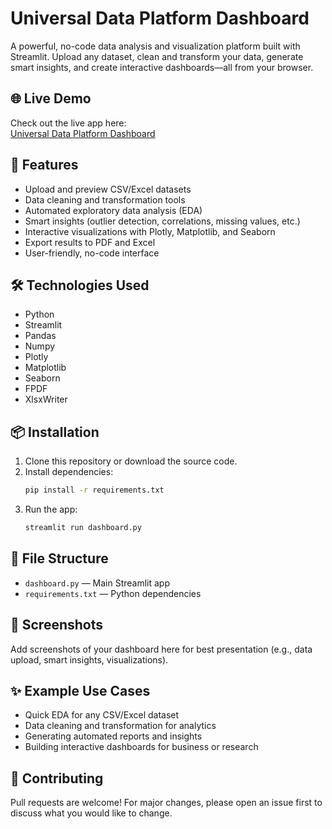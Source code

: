 # Universal Data Platform Dashboard

A powerful, no-code data analysis and visualization platform built with Streamlit. Upload any dataset, clean and transform your data, generate smart insights, and create interactive dashboards—all from your browser.

## 🌐 Live Demo
Check out the live app here:  
[Universal Data Platform Dashboard](https://heramba28-data-platform-dashboard-dashboard-6chx9m.streamlit.app/)

## 🚀 Features
- Upload and preview CSV/Excel datasets
- Data cleaning and transformation tools
- Automated exploratory data analysis (EDA)
- Smart insights (outlier detection, correlations, missing values, etc.)
- Interactive visualizations with Plotly, Matplotlib, and Seaborn
- Export results to PDF and Excel
- User-friendly, no-code interface

## 🛠️ Technologies Used
- Python
- Streamlit
- Pandas
- Numpy
- Plotly
- Matplotlib
- Seaborn
- FPDF
- XlsxWriter

## 📦 Installation
1. Clone this repository or download the source code.
2. Install dependencies:
   ```bash
   pip install -r requirements.txt
   ```
3. Run the app:
   ```bash
   streamlit run dashboard.py
   ```

## 📂 File Structure
- `dashboard.py` — Main Streamlit app
- `requirements.txt` — Python dependencies

## 📸 Screenshots
Add screenshots of your dashboard here for best presentation (e.g., data upload, smart insights, visualizations).

## ✨ Example Use Cases
- Quick EDA for any CSV/Excel dataset
- Data cleaning and transformation for analytics
- Generating automated reports and insights
- Building interactive dashboards for business or research

## 🤝 Contributing
Pull requests are welcome! For major changes, please open an issue first to discuss what you would like to change.


